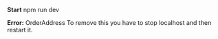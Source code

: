 **Start**
npm run dev

**Error:** OrderAddress
To remove this you have to stop localhost and then restart it.
